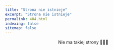 ```yaml
---
title: "Strona nie istnieje"
excerpt: "Strona nie istnieje"
permalink: 404.html
indexing: false
sitemap: false
---
```


<p style='text-align: center'>
Nie ma takiej strony 🤷‍♂️🤷‍
</p>
